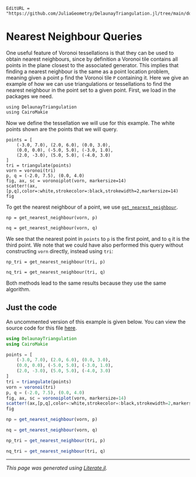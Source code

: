```@meta
EditURL = "https://github.com/JuliaGeometry/DelaunayTriangulation.jl/tree/main/docs/src/literate_tutorials/nearest.jl"
```

# Nearest Neighbour Queries

One useful feature of Voronoi tessellations is that they can be used to
obtain nearest neighbours, since by definition a Voronoi tile contains all
points in the plane closest to the associated generator. This implies that
finding a nearest neighbour is the same as a point location problem, meaning
given a point `p` find the Voronoi tile `P` containing it. Here we give an example
of how we can use triangulations or tessellations to find the nearest neighbour
in the point set to a given point. First, we load in the packages we need.

````@example nearest
using DelaunayTriangulation
using CairoMakie
````

Now we define the tessellation we will use for this example. The white points
shown are the points that we will query.

````@example nearest
points = [
    (-3.0, 7.0), (2.0, 6.0), (0.0, 3.0),
    (0.0, 0.0), (-5.0, 5.0), (-3.0, 1.0),
    (2.0, -3.0), (5.0, 5.0), (-4.0, 3.0)
]
tri = triangulate(points)
vorn = voronoi(tri)
p, q = (-2.0, 7.5), (0.0, 4.0)
fig, ax, sc = voronoiplot(vorn, markersize=14)
scatter!(ax,[p,q],color=:white,strokecolor=:black,strokewidth=2,markersize=14)
fig
````

To get the nearest neighbour of a point, we use [`get_nearest_neighbour`](@ref).

````@example nearest
np = get_nearest_neighbour(vorn, p)
````

````@example nearest
nq = get_nearest_neighbour(vorn, q)
````

We see that the nearest point in `points` to `p` is the first point, and to `q` it is
the third point. We note that we could have also performed this query without constructing `vorn` directly,
instead using `tri`:

````@example nearest
np_tri = get_nearest_neighbour(tri, p)
````

````@example nearest
nq_tri = get_nearest_neighbour(tri, q)
````

Both methods lead to the same results because they use the same algorithm.
## Just the code
An uncommented version of this example is given below.
You can view the source code for this file [here](https://github.com/JuliaGeometry/DelaunayTriangulation.jl/tree/main/docs/src/literate_tutorials/nearest.jl).

```julia
using DelaunayTriangulation
using CairoMakie

points = [
    (-3.0, 7.0), (2.0, 6.0), (0.0, 3.0),
    (0.0, 0.0), (-5.0, 5.0), (-3.0, 1.0),
    (2.0, -3.0), (5.0, 5.0), (-4.0, 3.0)
]
tri = triangulate(points)
vorn = voronoi(tri)
p, q = (-2.0, 7.5), (0.0, 4.0)
fig, ax, sc = voronoiplot(vorn, markersize=14)
scatter!(ax,[p,q],color=:white,strokecolor=:black,strokewidth=2,markersize=14)
fig

np = get_nearest_neighbour(vorn, p)

nq = get_nearest_neighbour(vorn, q)

np_tri = get_nearest_neighbour(tri, p)

nq_tri = get_nearest_neighbour(tri, q)
```

---

*This page was generated using [Literate.jl](https://github.com/fredrikekre/Literate.jl).*

